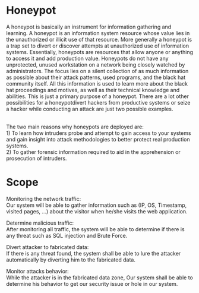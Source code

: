 # Honeypot
A honeypot is basically an instrument for information gathering and learning. A honeypot is an information system resource whose value lies in the unauthorized or illicit use of that resource. More generally a honeypot is a trap set to divert or discover attempts at unauthorized use of information systems. Essentially, honeypots are resources that allow anyone or anything to access it and add production value. Honeypots do not have any unprotected, unused workstation on a network being closely watched by administrators. The focus lies on a silent collection of as much information as possible about their attack patterns, used programs, and the black hat community itself. All this information is used to learn more about the black hat proceedings and motives, as well as their technical knowledge and abilities. This is just a primary purpose of a honeypot. There are a lot other possibilities for a honeypotdivert hackers from productive systems or seize a hacker while conducting an attack are just two possible examples.

<br/>
The two main reasons why honeypots are deployed are:<br/>
1) To learn how intruders probe and attempt to gain access to your systems and gain insight into attack methodologies to better protect real production systems.</br>
2) To gather forensic information required to aid in the apprehension or prosecution of intruders.

 # Scope
 Monitoring the network traffic:<br/>
Our system will be able to gather information such as (IP, OS, Timestamp, visited pages, ...) about the visitor when he/she visits the web application.

Determine malicious traffic:<br/>
After monitoring all traffic, the system will be able to determine if there is any threat such as SQL injection and Brute Force.

Divert attacker to fabricated data:<br/>
If there is any threat found, the system shall be able to lure the attacker automatically by diverting him to the fabricated data.

Monitor attacks behavior:<br/>
While the attacker is in the fabricated data zone, Our system shall be able to determine his behavior to get our security issue or hole in our system.
 
